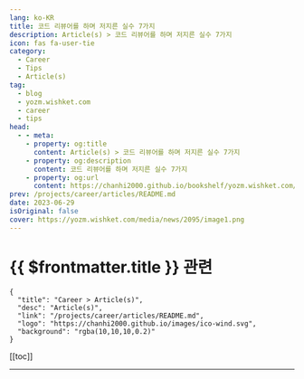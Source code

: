```yaml
---
lang: ko-KR
title: 코드 리뷰어를 하며 저지른 실수 7가지
description: Article(s) > 코드 리뷰어를 하며 저지른 실수 7가지
icon: fas fa-user-tie
category: 
  - Career
  - Tips
  - Article(s)
tag: 
  - blog
  - yozm.wishket.com
  - career
  - tips
head:
  - - meta:
    - property: og:title
      content: Article(s) > 코드 리뷰어를 하며 저지른 실수 7가지
    - property: og:description
      content: 코드 리뷰어를 하며 저지른 실수 7가지
    - property: og:url
      content: https://chanhi2000.github.io/bookshelf/yozm.wishket.com/2095.html
prev: /projects/career/articles/README.md
date: 2023-06-29
isOriginal: false
cover: https://yozm.wishket.com/media/news/2095/image1.png
---
```


# {{ $frontmatter.title }} 관련

```component VPCard
{
  "title": "Career > Article(s)",
  "desc": "Article(s)",
  "link": "/projects/career/articles/README.md",
  "logo": "https://chanhi2000.github.io/images/ico-wind.svg",
  "background": "rgba(10,10,10,0.2)"
}
```

[[toc]]

---

<SiteInfo
  name="코드 리뷰어를 하며 저지른 실수 7가지 | 요즘IT"
  desc="소프트웨어는 ‘사람’이 만든다. 그리고 ‘함께’ 만든다. 리뷰어로서 지난 몇 년을 뒤돌아 보니 이 사실을 잊고 있었다는 생각이 들었다. 의지가 앞서 내 생각을 강요했고 맥락을 제대로 나누지 못했으며, 묻지 않고 내 말만 하기 바빴다. 이런 방식으로는 내가 원하는 것을 얻을 수 없었다. 내가 원하는 것을 얻기 위해서는 ‘함께’해야 한다. ‘함께’의 핵심은 내 생각을 자제하고 다양성을 인정하며 변화의 기회를 주고 기다려 주는 것이다. 그리고 그 밑바탕에는 사람에 대한 존중이 있다. 물론 쉽지 않은 일이다. 그래서 문화를 만드는 것이 아주 어려운 것이다. "
  url="https://yozm.wishket.com/magazine/detail/2095/"
  logo="https://yozm.wishket.com/favicon.ico"
  preview="https://yozm.wishket.com/media/news/2095/image1.png"/>

<!-- TODO: 작성 -->

